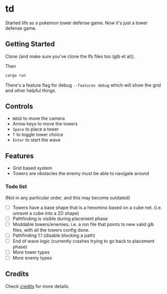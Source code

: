 # td

Started life as a pokemon tower defense game. Now it's just a tower defense game.

## Getting Started

Clone (and make sure you've clone the lfs files too (glb et al)).

Then

```bash
cargo run
```

There's a feature flag for debug `--features debug` which will show the grid and other helpful things.

## Controls

- `WASD` to move the camera
- Arrow keys to move the towers
- `Space` to place a tower
- `T` to toggle tower choice
- `Enter` to start the wave

## Features

- Grid based system
- Towers are obstacles the enemy must be able to navigate around

### Todo list

(Not in any particular order, and this may become outdated)

- [ ] Towers have a base shape that is a hexomino based on a cube net. (i.e. unravel a cube into a 2D shape)
- [ ] Pathfinding is visible during placement phase
- [ ] Moddable towers/enemies. i.e. a ron file that points to new valid glb files, with all the towers config done.
- [ ] Pathfinding 1.1 (disable blocking a path)
- [ ] End of wave logic (currently crashes trying to go back to placement phase)
- [ ] More tower types
- [ ] More enemy types

## Credits

Check [credits](assets/credits.md) for more details.
